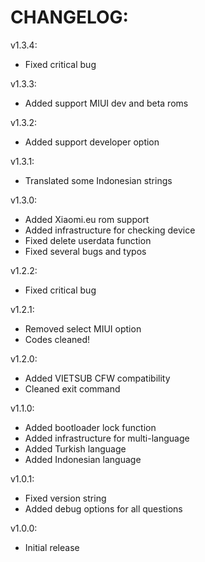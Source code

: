 # CHANGELOG:  
  
v1.3.4:  
- Fixed critical bug  
  
v1.3.3:  
- Added support MIUI dev and beta roms  
  
v1.3.2:  
- Added support developer option  
  
v1.3.1:  
- Translated some Indonesian strings    
  
v1.3.0:  
- Added Xiaomi.eu rom support  
- Added infrastructure for checking device  
- Fixed delete userdata function  
- Fixed several bugs and typos  
  
v1.2.2:  
- Fixed critical bug  
  
v1.2.1:  
- Removed select MIUI option  
- Codes cleaned!  
  
v1.2.0:  
- Added VIETSUB CFW compatibility  
- Cleaned exit command  
  
v1.1.0:  
- Added bootloader lock function  
- Added infrastructure for multi-language  
- Added Turkish language  
- Added Indonesian language  
  
v1.0.1:  
- Fixed version string  
- Added debug options for all questions  
  
v1.0.0:  
- Initial release
  
